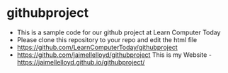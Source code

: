 # githubproject
- This is a sample code for our github project at Learn Computer Today
- Please clone this repository to your repo and edit the html file
- https://github.com/LearnComputerToday/githubproject
- https://github.com/jaimellelloyd/githubproject
This is my Website - https://jaimellelloyd.github.io/githubproject/
